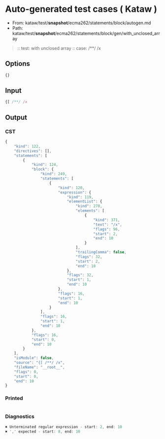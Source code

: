 # Auto-generated test cases ( Kataw )
- From: kataw/test/__snapshot__/ecma262/statements/block/autogen.md
- Path: kataw/test/__snapshot__/ecma262/statements/block/gen/with_unclosed_array
> :: test: with unclosed array
> :: case: /**/ /x
## Options

`````js
{}
`````
## Input

`````js
{[ /**/ /x
`````
## Output

### CST

```javascript
{
    "kind": 122,
    "directives": [],
    "statements": [
        {
            "kind": 124,
            "block": {
                "kind": 249,
                "statements": [
                    {
                        "kind": 120,
                        "expression": {
                            "kind": 119,
                            "elementList": {
                                "kind": 270,
                                "elements": [
                                    {
                                        "kind": 371,
                                        "text": "/x",
                                        "flags": 96,
                                        "start": 2,
                                        "end": 10
                                    }
                                ],
                                "trailingComma": false,
                                "flags": 32,
                                "start": 2,
                                "end": 10
                            },
                            "flags": 32,
                            "start": 1,
                            "end": 10
                        },
                        "flags": 16,
                        "start": 1,
                        "end": 10
                    }
                ],
                "flags": 16,
                "start": 1,
                "end": 10
            },
            "flags": 16,
            "start": 0,
            "end": 10
        }
    ],
    "isModule": false,
    "source": "{[ /**/ /x",
    "fileName": "__root__",
    "flags": 0,
    "start": 0,
    "end": 10
}
```

### Printed

```javascript

```

### Diagnostics

```javascript
✖ Unterminated regular expression - start: 2, end: 10
✖ ',' expected - start: 8, end: 10

```


